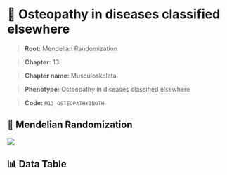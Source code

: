 # 🧪 Osteopathy in diseases classified elsewhere

> **Root:** Mendelian Randomization

> **Chapter:** 13  

> **Chapter name:** Musculoskeletal

> **Phenotype:** Osteopathy in diseases classified elsewhere  

> **Code:** `M13_OSTEOPATHYINOTH`

## 🧬 Mendelian Randomization  

<img src="/MR/Figures/Forward/M13_OSTEOPATHYINOTH.png"/>

## 📊 Data Table

<CsvTableMRF src="/public/MR/Data/Forward/M13_OSTEOPATHYINOTH.csv"/>
